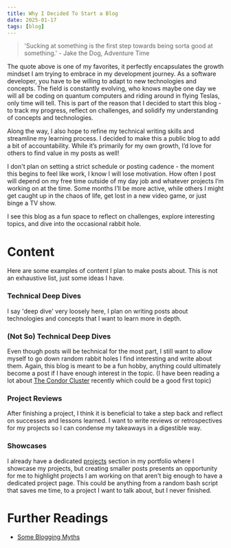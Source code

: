 ```yaml
---
title: Why I Decided To Start a Blog
date: 2025-01-17
tags: [blog]
---
```


> 'Sucking at something is the first step towards being sorta good at something.' - Jake the Dog, Adventure Time

The quote above is one of my favorites, it perfectly encapsulates the growth mindset I am trying to embrace in my development journey. As a software developer, you have to be willing to adapt to new technologies and concepts. The field is constantly evolving, who knows maybe one day we will all be coding on quantum computers and riding around in flying Teslas, only time will tell. This is part of the reason that I decided to start this blog - to track my progress, reflect on challenges, and solidify my understanding of concepts and technologies. 

Along the way, I also hope to refine my technical writing skills and streamline my learning process. I decided to make this a public blog to add a bit of accountability. While it’s primarily for my own growth, I’d love for others to find value in my posts as well!

I don't plan on setting a strict schedule or posting cadence - the moment this begins to feel like work, I know I will lose motivation. How often I post will depend on my free time outside of my day job and whatever projects I’m working on at the time. Some months I’ll be more active, while others I might get caught up in the chaos of life, get lost in a new video game, or just binge a TV show.

I see this blog as a fun space to reflect on challenges, explore interesting topics, and dive into the occasional rabbit hole.

# Content

Here are some examples of content I plan to make posts about. This is not an exhaustive list, just some ideas I have.

### Technical Deep Dives
I say 'deep dive' very loosely here, I plan on writing posts about technologies and concepts that I want to learn more in depth.

### (Not So) Technical Deep Dives
Even though posts will be technical for the most part, I still want to allow myself to go down random rabbit holes I find interesting and write about them. Again, this blog is meant to be a fun hobby, anything could ultimately become a post if I have enough interest in the topic. (I have been reading a lot about [The Condor Cluster](https://phys.org/news/2010-12-air-playstation-3s-supercomputer.html) recently which could be a good first topic)

### Project Reviews
After finishing a project, I think it is beneficial to take a step back and reflect on successes and lessons learned. I want to write reviews or retrospectives for my projects so I can condense my takeaways in a digestible way.

### Showcases
I already have a dedicated [projects](/projects) section in my portfolio where I showcase my projects, but creating smaller posts presents an opportunity for me to highlight projects I am working on that aren't big enough to have a dedicated project page. This could be anything from a random bash script that saves me time, to a project I want to talk about, but I never finished.

# Further Readings

- [Some Blogging Myths](https://jvns.ca/blog/2023/06/05/some-blogging-myths/)
